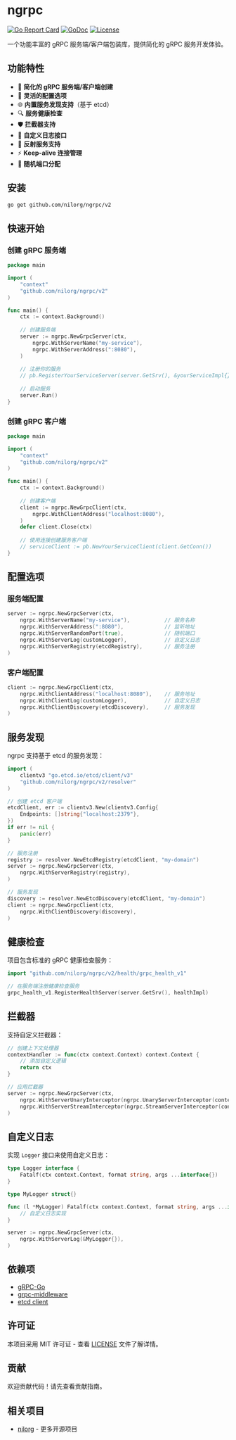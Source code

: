 # ngrpc

[![Go Report Card](https://goreportcard.com/badge/github.com/nilorg/ngrpc/v2)](https://goreportcard.com/report/github.com/nilorg/ngrpc/v2)
[![GoDoc](https://godoc.org/github.com/nilorg/ngrpc/v2?status.svg)](https://godoc.org/github.com/nilorg/ngrpc/v2)
[![License](https://img.shields.io/badge/license-MIT-blue.svg)](LICENSE)

一个功能丰富的 gRPC 服务端/客户端包装库，提供简化的 gRPC 服务开发体验。

## 功能特性

- 🚀 **简化的 gRPC 服务端/客户端创建**
- 🔧 **灵活的配置选项**
- 🌐 **内置服务发现支持**（基于 etcd）
- 🔍 **服务健康检查**
- 🛡️ **拦截器支持**
- 📝 **自定义日志接口**
- 🎯 **反射服务支持**
- ⚡ **Keep-alive 连接管理**
- 🔄 **随机端口分配**

## 安装

```bash
go get github.com/nilorg/ngrpc/v2
```

## 快速开始

### 创建 gRPC 服务端

```go
package main

import (
    "context"
    "github.com/nilorg/ngrpc/v2"
)

func main() {
    ctx := context.Background()
    
    // 创建服务端
    server := ngrpc.NewGrpcServer(ctx,
        ngrpc.WithServerName("my-service"),
        ngrpc.WithServerAddress(":8080"),
    )
    
    // 注册你的服务
    // pb.RegisterYourServiceServer(server.GetSrv(), &yourServiceImpl{})
    
    // 启动服务
    server.Run()
}
```

### 创建 gRPC 客户端

```go
package main

import (
    "context"
    "github.com/nilorg/ngrpc/v2"
)

func main() {
    ctx := context.Background()
    
    // 创建客户端
    client := ngrpc.NewGrpcClient(ctx,
        ngrpc.WithClientAddress("localhost:8080"),
    )
    defer client.Close(ctx)
    
    // 使用连接创建服务客户端
    // serviceClient := pb.NewYourServiceClient(client.GetConn())
}
```

## 配置选项

### 服务端配置

```go
server := ngrpc.NewGrpcServer(ctx,
    ngrpc.WithServerName("my-service"),           // 服务名称
    ngrpc.WithServerAddress(":8080"),             // 监听地址
    ngrpc.WithServerRandomPort(true),             // 随机端口
    ngrpc.WithServerLog(customLogger),            // 自定义日志
    ngrpc.WithServerRegistry(etcdRegistry),       // 服务注册
)
```

### 客户端配置

```go
client := ngrpc.NewGrpcClient(ctx,
    ngrpc.WithClientAddress("localhost:8080"),    // 服务地址
    ngrpc.WithClientLog(customLogger),            // 自定义日志
    ngrpc.WithClientDiscovery(etcdDiscovery),     // 服务发现
)
```

## 服务发现

ngrpc 支持基于 etcd 的服务发现：

```go
import (
    clientv3 "go.etcd.io/etcd/client/v3"
    "github.com/nilorg/ngrpc/v2/resolver"
)

// 创建 etcd 客户端
etcdClient, err := clientv3.New(clientv3.Config{
    Endpoints: []string{"localhost:2379"},
})
if err != nil {
    panic(err)
}

// 服务注册
registry := resolver.NewEtcdRegistry(etcdClient, "my-domain")
server := ngrpc.NewGrpcServer(ctx,
    ngrpc.WithServerRegistry(registry),
)

// 服务发现
discovery := resolver.NewEtcdDiscovery(etcdClient, "my-domain")
client := ngrpc.NewGrpcClient(ctx,
    ngrpc.WithClientDiscovery(discovery),
)
```

## 健康检查

项目包含标准的 gRPC 健康检查服务：

```go
import "github.com/nilorg/ngrpc/v2/health/grpc_health_v1"

// 在服务端注册健康检查服务
grpc_health_v1.RegisterHealthServer(server.GetSrv(), healthImpl)
```

## 拦截器

支持自定义拦截器：

```go
// 创建上下文处理器
contextHandler := func(ctx context.Context) context.Context {
    // 添加自定义逻辑
    return ctx
}

// 应用拦截器
server := ngrpc.NewGrpcServer(ctx,
    ngrpc.WithServerUnaryInterceptor(ngrpc.UnaryServerInterceptor(contextHandler)),
    ngrpc.WithServerStreamInterceptor(ngrpc.StreamServerInterceptor(contextHandler)),
)
```

## 自定义日志

实现 `Logger` 接口来使用自定义日志：

```go
type Logger interface {
    Fatalf(ctx context.Context, format string, args ...interface{})
}

type MyLogger struct{}

func (l *MyLogger) Fatalf(ctx context.Context, format string, args ...interface{}) {
    // 自定义日志实现
}

server := ngrpc.NewGrpcServer(ctx,
    ngrpc.WithServerLog(&MyLogger{}),
)
```

## 依赖项

- [gRPC-Go](https://github.com/grpc/grpc-go)
- [grpc-middleware](https://github.com/grpc-ecosystem/go-grpc-middleware)
- [etcd client](https://go.etcd.io/etcd/client/v3)

## 许可证

本项目采用 MIT 许可证 - 查看 [LICENSE](LICENSE) 文件了解详情。

## 贡献

欢迎贡献代码！请先查看贡献指南。

## 相关项目

- [nilorg](https://github.com/nilorg) - 更多开源项目
